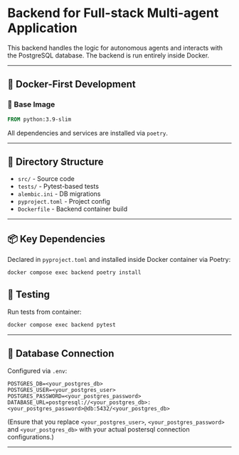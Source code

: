 # Backend for Full-stack Multi-agent Application

This backend handles the logic for autonomous agents and interacts with the PostgreSQL database. The backend is run entirely inside Docker.

---

## 🐳 Docker-First Development

### 🧱 Base Image

```Dockerfile
FROM python:3.9-slim
```

All dependencies and services are installed via `poetry`.

---

## 📁 Directory Structure

- `src/` - Source code
- `tests/` - Pytest-based tests
- `alembic.ini` - DB migrations
- `pyproject.toml` - Project config
- `Dockerfile` - Backend container build

---

## 📦 Key Dependencies

Declared in `pyproject.toml` and installed inside Docker container via Poetry:

```bash
docker compose exec backend poetry install
```

## 🧪 Testing

Run tests from container:

```bash
docker compose exec backend pytest
```

---

## 🐘 Database Connection

Configured via `.env`:

```env
POSTGRES_DB=<your_postgres_db>
POSTGRES_USER=<your_postgres_user>
POSTGRES_PASSWORD=<your_postgres_password>
DATABASE_URL=postgresql://<your_postgres_db>:<your_postgres_password>@db:5432/<your_postgres_db>
```

(Ensure that you replace `<your_postgres_user>`, `<your_postgres_password>` and `<your_postgres_db>` with your actual postersql connection configurations.)

---
